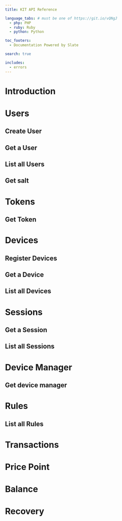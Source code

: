 ```yaml
---
title: KIT API Reference

language_tabs: # must be one of https://git.io/vQNgJ
  - php: PHP
  - ruby: Ruby
  - python: Python

toc_footers:
  - Documentation Powered by Slate

search: true

includes: 
  - errors
---
```


# Introduction

# Users

## Create User
## Get a User
## List all Users
## Get salt


# Tokens
## Get Token


# Devices
## Register Devices
## Get a Device
## List all Devices


# Sessions
## Get a Session
## List all Sessions


# Device Manager
## Get device manager


# Rules 
## List all Rules



# Transactions



# Price Point



# Balance



# Recovery

